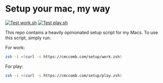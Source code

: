 # Setup your mac, my way
[![Test work.sh](https://github.com/cmccomb/setup/actions/workflows/test-work.yml/badge.svg)](https://github.com/cmccomb/setup/actions/workflows/test-work.yml)
[![Test play.sh](https://github.com/cmccomb/setup/actions/workflows/test-play.yml/badge.svg)](https://github.com/cmccomb/setup/actions/workflows/test-play.yml)

This repo contains a heavily opinionated setup script for my Macs. To use this script, simply run:
    
For work:
```bash
zsh -i <(curl -s https://cmccomb.com/setup/work.zsh)
```

For play:
```bash
zsh -i <(curl -s https://cmccomb.com/setup/play.zsh)
```
